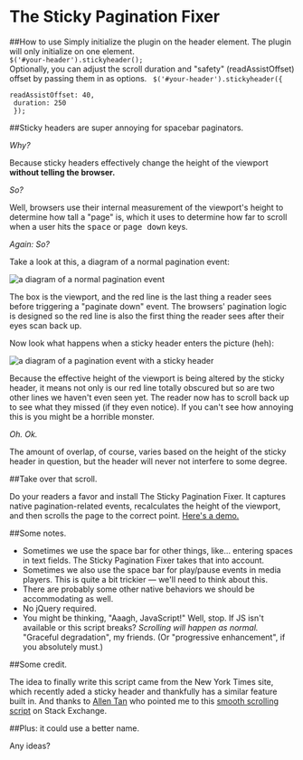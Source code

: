 # The Sticky Pagination Fixer

##How to use
Simply initialize the plugin on the header element. The plugin will only initialize on one element.<br/>
<code>$('#your-header').stickyheader();</code><br/>
Optionally, you can adjust the scroll duration and "safety" (readAssistOffset) offset by passing them in as options.
<code>
$('#your-header').stickyheader({<br/>
  readAssistOffset: 40,<br/>
  duration: 250<br/>
});
</code>

##Sticky headers are super annoying for spacebar paginators.
	
_Why?_

Because sticky headers effectively change the height of the viewport <strong>without telling the browser.</strong>

_So?_

Well, browsers use their internal measurement of the viewport's height to determine how tall a "page" is, which it uses to determine how far to scroll when a user hits the <kbd>space</kbd> or <kbd>page down</kbd> keys.

_Again: So?_

Take a look at this, a diagram of a normal pagination event:

![a diagram of a normal pagination event](https://github.com/murtaugh/sticky-pagination-fixer/blob/master/demo-assets/img/figure-1.png?raw=true)

The box is the viewport, and the red line is the last thing a reader sees before triggering a "paginate down" event. The browsers' pagination logic is designed so the red line is also the first thing the reader sees after their eyes scan back up.

Now look what happens when a sticky header enters the picture (heh):

![a diagram of a pagination event with a sticky header](https://github.com/murtaugh/sticky-pagination-fixer/blob/master/demo-assets/img/figure-2.png?raw=true)

Because the effective height of the viewport is being altered by the sticky header, it means not only is our red line totally obscured but so are two other lines we haven't even seen yet. The reader now has to scroll back up to see what they missed (if they even notice). If you can't see how annoying this is you might be a horrible monster.

_Oh. Ok._

The amount of overlap, of course, varies based on the height of the sticky header in question, but the header will never not interfere to some degree.

##Take over that scroll.

Do your readers a favor and install The Sticky Pagination Fixer. It captures native pagination-related events, recalculates the height of the viewport, and then scrolls the page to the correct point. <a href="http://murtaugh.github.io/sticky-pagination-fixer/">Here's a demo.</a>

##Some notes.

* Sometimes we use the space bar for other things, like... entering spaces in text fields. The Sticky Pagination Fixer takes that into account.
* Sometimes we also use the space bar for play/pause events in media players. This is quite a bit trickier — we'll need to think about this.
* There are probably some other native behaviors we should be accommodating as well.
* No jQuery required.
* You might be thinking, "Aaagh, JavaScript!" Well, stop. If JS isn't available or this script breaks? _Scrolling will happen as normal._ "Graceful degradation", my friends. (Or "progressive enhancement", if you absolutely must.)

</ul>

##Some credit.

The idea to finally write this script came from the New York Times site, which recently aded a sticky header and thankfully has a similar feature built in. And thanks to <a href="https://twitter.com/tealtan/status/426142449451683840">Allen Tan</a> who pointed me to this <a href="http://codereview.stackexchange.com/questions/13111/smooth-page-scrolling-in-javascript">smooth scrolling script</a> on Stack Exchange.

##Plus: it could use a better name.

Any ideas?